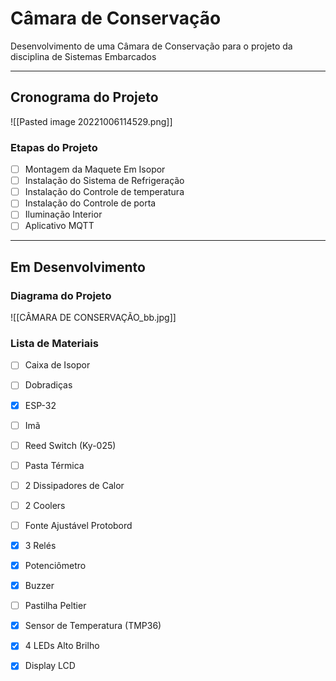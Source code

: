 
# Câmara de Conservação

Desenvolvimento de uma Câmara de Conservação para o projeto da disciplina de Sistemas Embarcados

---

## Cronograma do Projeto

![[Pasted image 20221006114529.png]]

### Etapas do Projeto
- [ ] Montagem da Maquete Em Isopor
- [ ] Instalação do Sistema de Refrigeração
- [ ] Instalação do Controle de temperatura
- [ ] Instalação do Controle de porta
- [ ] Iluminação Interior
- [ ] Aplicativo MQTT

---

## Em Desenvolvimento

### Diagrama do Projeto

![[CÂMARA DE CONSERVAÇÃO_bb.jpg]]


### Lista de Materiais
- [ ] Caixa de Isopor
- [ ] Dobradiças
- [x] ESP-32
- [ ] Imã
- [ ] Reed Switch (Ky-025)
- [ ] Pasta Térmica
- [ ] 2 Dissipadores de Calor
- [ ] 2 Coolers
- [ ] Fonte Ajustável Protobord
- [x] 3 Relés
- [x] Potenciômetro
- [x] Buzzer
- [ ] Pastilha Peltier
- [x] Sensor de Temperatura (TMP36)
- [x] 4 LEDs Alto Brilho
- [x] Display LCD




